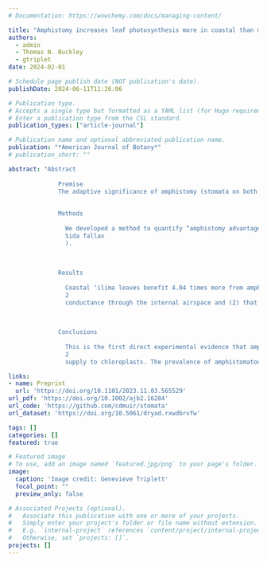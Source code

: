 ```yaml
---
# Documentation: https://wowchemy.com/docs/managing-content/

title: "Amphistomy increases leaf photosynthesis more in coastal than montane plants of Hawaiian ʻilima (Sida fallax)"
authors: 
  - admin
  - Thomas N. Buckley
  - gtriplet
date: 2024-02-01

# Schedule page publish date (NOT publication's date).
publishDate: 2024-06-11T11:26:06

# Publication type.
# Accepts a single type but formatted as a YAML list (for Hugo requirements).
# Enter a publication type from the CSL standard.
publication_types: ["article-journal"]

# Publication name and optional abbreviated publication name.
publication: "*American Journal of Botany*"
# publication_short: ""

abstract: "Abstract
            
              Premise
              The adaptive significance of amphistomy (stomata on both upper and lower leaf surfaces) is unresolved. A widespread association between amphistomy and open, sunny habitats suggests the adaptive benefit of amphistomy may be greatest in these contexts, but this hypothesis has not been tested experimentally. Understanding amphistomy informs its potential as a target for crop improvement and paleoenvironment reconstruction.
            
            
              Methods
              
                We developed a method to quantify “amphistomy advantage” () as the log‐ratio of photosynthesis in an amphistomatous leaf to that of the same leaf but with gas exchange blocked through the upper surface (pseudohypostomy). Humidity modulated stomatal conductance and thus enabled comparing photosynthesis at the same total stomatal conductance. We estimated  and leaf traits in six coastal (open, sunny) and six montane (closed, shaded) populations of the indigenous Hawaiian species ʻilima (
                Sida fallax
                ).
              
            
            
              Results
              
                Coastal ʻilima leaves benefit 4.04 times more from amphistomy than montane leaves. Evidence was equivocal with respect to two hypotheses: (1) that coastal leaves benefit more because they are thicker and have lower CO
                2
                conductance through the internal airspace and (2) that they benefit more because they have similar conductance on each surface, as opposed to most conductance being through the lower surface.
              
            
            
              Conclusions
              
                This is the first direct experimental evidence that amphistomy increases photosynthesis, consistent with the hypothesis that parallel pathways through upper and lower mesophyll increase CO
                2
                supply to chloroplasts. The prevalence of amphistomatous leaves in open, sunny habitats can partially be explained by the increased benefit of amphistomy in “sun” leaves, but the mechanistic basis remains uncertain."

links:
- name: Preprint
  url: 'https://doi.org/10.1101/2023.11.03.565529'
url_pdf: 'https://doi.org/10.1002/ajb2.16284'
url_code: 'https://github.com/cdmuir/stomata'
url_dataset: 'https://doi.org/10.5061/dryad.rxwdbrvfw'

tags: []
categories: []
featured: true

# Featured image
# To use, add an image named `featured.jpg/png` to your page's folder. 
image:
  caption: 'Image credit: Genevieve Triplett'
  focal_point: ""
  preview_only: false

# Associated Projects (optional).
#   Associate this publication with one or more of your projects.
#   Simply enter your project's folder or file name without extension.
#   E.g. `internal-project` references `content/project/internal-project/index.md`.
#   Otherwise, set `projects: []`.
projects: []
---
```

